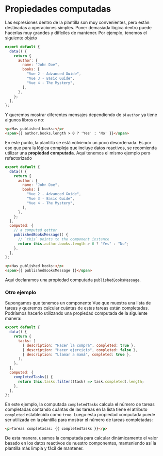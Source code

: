 # Propiedades computadas

Las expresiones dentro de la plantilla son muy convenientes, pero están destinadas a operaciones simples. Poner demasiada lógica dentro puede hacerlas muy grandes y difíciles de mantener. Por ejemplo, tenemos el siguiente objeto

```js
export default {
  data() {
    return {
      author: {
        name: "John Doe",
        books: [
          "Vue 2 - Advanced Guide",
          "Vue 3 - Basic Guide",
          "Vue 4 - The Mystery",
        ],
      },
    };
  },
};
```

Y queremos mostrar diferentes mensajes dependiendo de si `author` ya tiene algunos libros o no:

```html
<p>Has published books:</p>
<span>{{ author.books.length > 0 ? 'Yes' : 'No' }}</span>
```

En este punto, la plantilla se está volviendo un poco desordenada. Es por eso que para la lógica compleja que incluye datos reactivos, se recomienda utilizar una **propiedad computada**. Aquí tenemos el mismo ejemplo pero refactorizado

```js
export default {
  data() {
    return {
      author: {
        name: "John Doe",
        books: [
          "Vue 2 - Advanced Guide",
          "Vue 3 - Basic Guide",
          "Vue 4 - The Mystery",
        ],
      },
    };
  },
  computed: {
    // a computed getter
    publishedBooksMessage() {
      // `this` points to the component instance
      return this.author.books.length > 0 ? "Yes" : "No";
    },
  },
};
```

```html
<p>Has published books:</p>
<span>{{ publishedBooksMessage }}</span>
```

Aquí declaramos una propiedad computada `publishedBooksMessage`.

### Otro ejemplo

Supongamos que tenemos un componente Vue que muestra una lista de tareas y queremos calcular cuántas de estas tareas están completadas. Podríamos hacerlo utilizando una propiedad computada de la siguiente manera:

```js
export default {
  data() {
    return {
      tasks: [
        { description: "Hacer la compra", completed: true },
        { description: "Hacer ejercicio", completed: false },
        { description: "Llamar a mamá", completed: true },
      ],
    };
  },
  computed: {
    completedTasks() {
      return this.tasks.filter((task) => task.completed).length;
    },
  },
};
```

En este ejemplo, la computada `completedTasks` calcula el número de tareas completadas contando cuántas de las tareas en la lista tiene el atributo `completed` establecido como `true`. Luego esta propiedad computada puede ser utilizada en la plantilla para mostrar el número de tareas completadas:

```html
<p>Tareas completadas: {{ completedTasks }}</p>
```

De esta manera, usamos la computada para calcular dinámicamente el valor basado en los datos reactivos de nuestro componentes, manteniendo así la plantilla más limpia y fácil de mantener.
